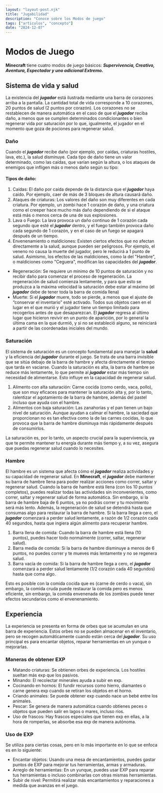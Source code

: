```yaml
---
layout: "layout-post.njk"
title: "Jugabilidad"
description: "Conoce sobre los Modos de juego"
tags: ["articulos", "concepto"]
date: "2024-12-07"
---
```


# Modos de Juego

**Minecraft** tiene cuatro modos de juego básicos: ***Supervivencia, Creativo, Aventura, Espectador y uno adicional Extremo.***

## Sistema de vida y salud

La existencia del ***jugador*** está ilustrada mediante una barra de corazones arriba a la pantalla. La cantidad total de vida corresponde a 10 corazones, 20 puntos de salud (2 puntos por corazón). Los corazones no se restablecen de manera automática en el caso de que el ***jugador*** reciba daño, a menos que se cumplen determinados condicionantes o bien regenerar vida por saturación por lo que, igualmente, el jugador en el momento que goza de pociones para regenerar salud. 

### Daño

Cuando el ***jugador*** recibe daño (por ejemplo, por caídas, criaturas hostiles, lava, etc.), la salud disminuye. Cada tipo de daño tiene un valor determinado, como las caídas, que varían según la altura, o los ataques de enemigos que infligen más o menos daño según su tipo:

#### Tipos de daño:

1. Caídas: El daño por caída depende de la distancia que el ***jugador*** haya caído. Por ejemplo, caer de más de 3 bloques de altura causará daño.
2. Ataques de criaturas: Los valores del daño son muy diferentes en cada criatura. Por ejemplo, un zombi hace 1 corazón de daño, y una criatura como el creeper hace mucho más daño dependiendo de si el ataque está más o menos cerca de una de sus explosiones.
3. Lava o Fuego: La lava provoca un daño continuo de 1 corazón cada segundo que esté el ***jugador*** dentro, y el fuego también provoca daño cada segundo de 1 corazón, y en el caso de un fuego se apagará después de un tiempo. 
4. Envenenamiento o maldiciones: Existen ciertos efectos que no afectan directamente a la salud, aunque pueden ser peligrosos. Por ejemplo, el veneno no causa la muerte del jugador, pero le reducirá a 1 punto de salud. Asimismo, los efectos de las maldiciones, como la del "Hambre", o maldiciones como "Ceguera", modifican las capacidades del ***jugador***. 
- Regeneración: Se requiere un mínimo de 10 puntos de saturación y no recibir daño para comenzar el proceso de regeneración. La regeneración de salud comienza lentamente, y para que esto se produzca a la máxima velocidad la saturación debe estar al máximo (el ***jugador*** debe de tener toda la barra de comida llena)
- Muerte: Si el ***jugador*** muere, todo se pierde, a menos que el ajuste de “conservar el inventario” esté activado. Todos sus objetos caen en el lugar en el que murió y el jugador tiene un tiempo limitado para recogerlos antes de que desaparezcan. El ***jugador*** regresa al último lugar que hicieron revivir en un punto de aparición, por lo general la última cama en la que durmió, y si no se estableció alguno, se reiniciará a partir de las coordenadas iniciales del mundo.

### Saturación

El sistema de saturación es un concepto fundamental para manejar la **salud** y la eficiencia del ***jugador*** durante el juego. Se trata de una barra invisible que se sitúa debajo de la barra de hambre y afecta directamente el tiempo que tarda en vaciarse. Cuando la saturación es alta, la barra de hambre se reduce más lentamente, lo que permite al ***jugador*** estar más tiempo sin necesidad de alimentarse. Esto influye en la capacidad de regenerar salud.

1. Alimento con alta saturación: Carne cocida (como cerdo, vaca, pollo), que son muy eficaces para mantener la saturación alta y, por lo tanto, ralentizar el agotamiento de la barra de hambre, además del pastel incluso que ayuda con el hambre.
2. Alimentos con baja saturación: Las zanahorias y el pan tienen un bajo nivel de saturación. Aunque ayudan a calmar el hambre, la saciedad que proporcionan no es tan efectiva como la de las carnes cocidas, lo que provoca que la barra de hambre disminuya más rápidamente después de consumirlos.

La saturación es, por lo tanto, un aspecto crucial para la supervivencia, ya que te permite mantener tu energía durante más tiempo y, a su vez, asegura que puedas regenerar salud cuando lo necesites.

### Hambre

El hambre es un sistema que afecta cómo el ***jugador*** realiza actividades y su capacidad de regenerar salud. En **Minecraft**, el ***jugador*** debe mantener su barra de hambre llena para poder realizar acciones como correr, saltar y regenerar salud. Cuando la barra de hambre está llena (con los 10 puntos completos), puedes realizar todas las actividades sin inconvenientes, como correr, saltar y regenerar salud de forma automática. Sin embargo, si la barra de hambre baja de 6 puntos, ya no podrás correr y tu movimiento será más lento. Además, la regeneración de salud se detendrá hasta que consumas algo para restaurar la barra de hambre. Si la barra llega a cero, el ***jugador*** comenzará a perder salud lentamente, a razón de 1/2 corazón cada 40 segundos, hasta que ingiera algún alimento para recuperar hambre.

1. Barra llena de comida: Cuando la barra de hambre está llena (10 puntos), puedes hacer todo normalmente (correr, saltar, regenerar salud).
2. Barra media de comida: Si la barra de hambre disminuye a menos de 6 puntos, no puedes correr y te mueves más lentamente y no se regenera salud.
3. Barra vacía de comida: Si la barra de hambre llega a cero, el ***jugador*** comenzará a perder salud lentamente (1/2 corazón cada 40 segundos) hasta que coma algo.

Esto es posible con la comida cocida que es (carne de cerdo o vaca), sin embargo, la comida cruda puede restaurar la comida pero es menos eficiente, sin embargo, la comida envenenada de los zombies puede tener efectos secundarios como el envenenamiento.

## Experiencia

La experiencia se presenta en forma de orbes que se acumulan en una barra de experiencia. Estos orbes no se pueden almacenar en el inventario, pero se recogen automáticamente cuando están cerca del ***jugador***. Su uso principal es para encantar objetos, reparar herramientas en un yunque o mejorarlas.

### Maneras de obtener EXP

- Matando criaturas: Se obtienen orbes de experiencia. Los hostiles sueltan más exp que los pasivos.
- Minando: El recolectar minerales ayuda a subir en exp.
- Cocinando en hornos: El fundir recursos como hierro, diamantes o carne genera exp cuando se retiran los objetos en el horno.
- Criando animales: Se puede obtener exp cuando nace un bebé entre los animales.
- Pescar: Se genera de manera automática cuando obtienes peces o objetos que pueden salir en lagos o mares, incluso ríos.
- Uso de frascos: Hay frascos especiales que tienen exp en ellas, a la hora de romperlas, se absorbe esa exp de manera autónoma.

### Uso de EXP

Se utiliza para ciertas cosas, pero en lo más importante en lo que se enfoca es en lo siguiente:
* Encantar objetos: Usando una mesa de encantamientos, puedes gastar puntos de EXP para mejorar tus herramientas, armas y armaduras.
* Arreglo de herramientas: En un yunque, puedes usar EXP para reparar tus herramientas o incluso combinarlas con otras mismas herramientas.
* Subir de nivel: Permitirá realizar más encantamientos y reparaciones a medida que avanzas en el juego.


